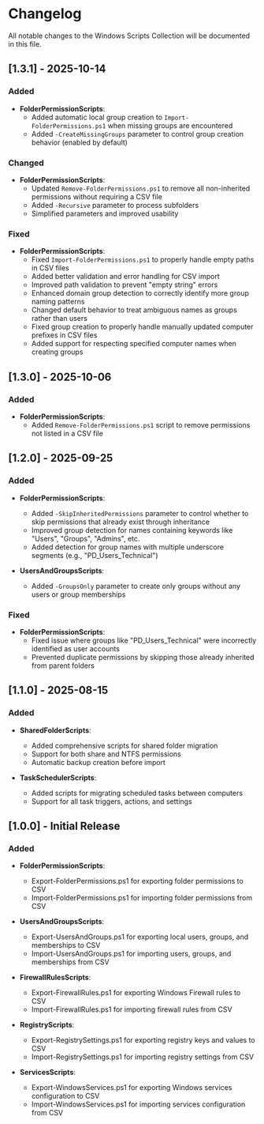 # Changelog

All notable changes to the Windows Scripts Collection will be documented in this file.

## [1.3.1] - 2025-10-14

### Added
- **FolderPermissionScripts**:
  - Added automatic local group creation to `Import-FolderPermissions.ps1` when missing groups are encountered
  - Added `-CreateMissingGroups` parameter to control group creation behavior (enabled by default)

### Changed
- **FolderPermissionScripts**:
  - Updated `Remove-FolderPermissions.ps1` to remove all non-inherited permissions without requiring a CSV file
  - Added `-Recursive` parameter to process subfolders
  - Simplified parameters and improved usability
  
### Fixed
- **FolderPermissionScripts**:
  - Fixed `Import-FolderPermissions.ps1` to properly handle empty paths in CSV files
  - Added better validation and error handling for CSV import
  - Improved path validation to prevent "empty string" errors
  - Enhanced domain group detection to correctly identify more group naming patterns
  - Changed default behavior to treat ambiguous names as groups rather than users
  - Fixed group creation to properly handle manually updated computer prefixes in CSV files
  - Added support for respecting specified computer names when creating groups

## [1.3.0] - 2025-10-06

### Added
- **FolderPermissionScripts**:
  - Added `Remove-FolderPermissions.ps1` script to remove permissions not listed in a CSV file

## [1.2.0] - 2025-09-25

### Added
- **FolderPermissionScripts**:
  - Added `-SkipInheritedPermissions` parameter to control whether to skip permissions that already exist through inheritance
  - Improved group detection for names containing keywords like "Users", "Groups", "Admins", etc.
  - Added detection for group names with multiple underscore segments (e.g., "PD_Users_Technical")

- **UsersAndGroupsScripts**:
  - Added `-GroupsOnly` parameter to create only groups without any users or group memberships

### Fixed
- **FolderPermissionScripts**:
  - Fixed issue where groups like "PD_Users_Technical" were incorrectly identified as user accounts
  - Prevented duplicate permissions by skipping those already inherited from parent folders

## [1.1.0] - 2025-08-15

### Added
- **SharedFolderScripts**:
  - Added comprehensive scripts for shared folder migration
  - Support for both share and NTFS permissions
  - Automatic backup creation before import

- **TaskSchedulerScripts**:
  - Added scripts for migrating scheduled tasks between computers
  - Support for all task triggers, actions, and settings

## [1.0.0] - Initial Release

### Added
- **FolderPermissionScripts**:
  - Export-FolderPermissions.ps1 for exporting folder permissions to CSV
  - Import-FolderPermissions.ps1 for importing folder permissions from CSV

- **UsersAndGroupsScripts**:
  - Export-UsersAndGroups.ps1 for exporting local users, groups, and memberships to CSV
  - Import-UsersAndGroups.ps1 for importing users, groups, and memberships from CSV

- **FirewallRulesScripts**:
  - Export-FirewallRules.ps1 for exporting Windows Firewall rules to CSV
  - Import-FirewallRules.ps1 for importing firewall rules from CSV

- **RegistryScripts**:
  - Export-RegistrySettings.ps1 for exporting registry keys and values to CSV
  - Import-RegistrySettings.ps1 for importing registry settings from CSV

- **ServicesScripts**:
  - Export-WindowsServices.ps1 for exporting Windows services configuration to CSV
  - Import-WindowsServices.ps1 for importing services configuration from CSV
